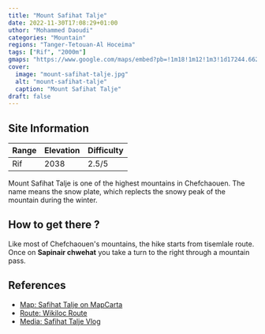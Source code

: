```yaml
---
title: "Mount Safihat Talje"
date: 2022-11-30T17:08:29+01:00
uthor: "Mohammed Daoudi"
categories: "Mountain"
regions: "Tanger-Tetouan-Al Hoceima"
tags: ["Rif", "2000m"]
gmaps: "https://www.google.com/maps/embed?pb=!1m18!1m12!1m3!1d17244.662779226015!2d-5.220815734828503!3d35.1765541783431!2m3!1f0!2f0!3f0!3m2!1i1024!2i768!4f13.1!3m3!1m2!1s0xd0b29df7adcd4cf%3A0xf37348a18c91f10b!2z2YLZhdipINis2KjZhCDYtdmB2YrYrdipINin2YTYq9mE2Kw!5e1!3m2!1sen!2sma!4v1669824575413!5m2!1sen!2sma"
cover:
  image: "mount-safihat-talje.jpg"
  alt: "mount-safihat-talje"
  caption: "Mount Safihat Talje"
draft: false
---
```


## Site Information

| Range | Elevation | Difficulty |
| --- | --- | --- |
| Rif | 2038 | 2.5/5 |

Mount Safihat Talje is one of the highest mountains in Chefchaouen. The name means the snow plate, which replects the snowy peak of the mountain during the winter. 

## How to get there ?
Like most of Chefchaouen's mountains, the hike starts from tisemlale route. Once on **Sapinair chwehat** you take a turn to the right through a mountain pass.

## References
- [Map: Safihat Talje on MapCarta](https://mapcarta.com/fr/N8832172917)
- [Route: Wikiloc Route](https://www.wikiloc.com/hiking-trails/azilane-sfihate-talje-tissouka-chefchaouen-62223416)
- [Media: Safihat Talje Vlog](https://www.youtube.com/watch?v=3ysXtbBvCi4)